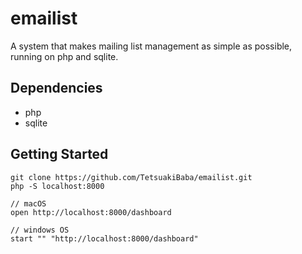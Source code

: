 # emailist
A system that makes mailing list management as simple as possible, running on php and sqlite.

## Dependencies
* php
* sqlite

## Getting Started
```
git clone https://github.com/TetsuakiBaba/emailist.git
php -S localhost:8000

// macOS
open http://localhost:8000/dashboard

// windows OS
start "" "http://localhost:8000/dashboard"
```
